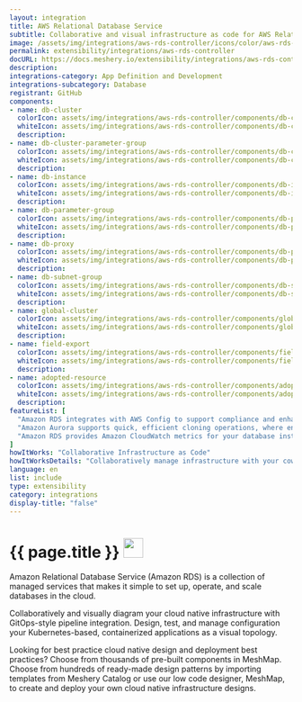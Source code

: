 ```yaml
---
layout: integration
title: AWS Relational Database Service
subtitle: Collaborative and visual infrastructure as code for AWS Relational Database Service
image: /assets/img/integrations/aws-rds-controller/icons/color/aws-rds-controller-color.svg
permalink: extensibility/integrations/aws-rds-controller
docURL: https://docs.meshery.io/extensibility/integrations/aws-rds-controller
description: 
integrations-category: App Definition and Development
integrations-subcategory: Database
registrant: GitHub
components: 
- name: db-cluster
  colorIcon: assets/img/integrations/aws-rds-controller/components/db-cluster/icons/color/db-cluster-color.svg
  whiteIcon: assets/img/integrations/aws-rds-controller/components/db-cluster/icons/white/db-cluster-white.svg
  description: 
- name: db-cluster-parameter-group
  colorIcon: assets/img/integrations/aws-rds-controller/components/db-cluster-parameter-group/icons/color/db-cluster-parameter-group-color.svg
  whiteIcon: assets/img/integrations/aws-rds-controller/components/db-cluster-parameter-group/icons/white/db-cluster-parameter-group-white.svg
  description: 
- name: db-instance
  colorIcon: assets/img/integrations/aws-rds-controller/components/db-instance/icons/color/db-instance-color.svg
  whiteIcon: assets/img/integrations/aws-rds-controller/components/db-instance/icons/white/db-instance-white.svg
  description: 
- name: db-parameter-group
  colorIcon: assets/img/integrations/aws-rds-controller/components/db-parameter-group/icons/color/db-parameter-group-color.svg
  whiteIcon: assets/img/integrations/aws-rds-controller/components/db-parameter-group/icons/white/db-parameter-group-white.svg
  description: 
- name: db-proxy
  colorIcon: assets/img/integrations/aws-rds-controller/components/db-proxy/icons/color/db-proxy-color.svg
  whiteIcon: assets/img/integrations/aws-rds-controller/components/db-proxy/icons/white/db-proxy-white.svg
  description: 
- name: db-subnet-group
  colorIcon: assets/img/integrations/aws-rds-controller/components/db-subnet-group/icons/color/db-subnet-group-color.svg
  whiteIcon: assets/img/integrations/aws-rds-controller/components/db-subnet-group/icons/white/db-subnet-group-white.svg
  description: 
- name: global-cluster
  colorIcon: assets/img/integrations/aws-rds-controller/components/global-cluster/icons/color/global-cluster-color.svg
  whiteIcon: assets/img/integrations/aws-rds-controller/components/global-cluster/icons/white/global-cluster-white.svg
  description: 
- name: field-export
  colorIcon: assets/img/integrations/aws-rds-controller/components/field-export/icons/color/field-export-color.svg
  whiteIcon: assets/img/integrations/aws-rds-controller/components/field-export/icons/white/field-export-white.svg
  description: 
- name: adopted-resource
  colorIcon: assets/img/integrations/aws-rds-controller/components/adopted-resource/icons/color/adopted-resource-color.svg
  whiteIcon: assets/img/integrations/aws-rds-controller/components/adopted-resource/icons/white/adopted-resource-white.svg
  description: 
featureList: [
  "Amazon RDS integrates with AWS Config to support compliance and enhance security by recording and auditing changes to the configuration of your DB instance",
  "Amazon Aurora supports quick, efficient cloning operations, where entire multi-terabyte database clusters can be cloned in minutes.",
  "Amazon RDS provides Amazon CloudWatch metrics for your database instances at no additional charge."
]
howItWorks: "Collaborative Infrastructure as Code"
howItWorksDetails: "Collaboratively manage infrastructure with your coworkers synchronously sharing the same designs."
language: en
list: include
type: extensibility
category: integrations
display-title: "false"
---
```

<h1>{{ page.title }} <img src="{{ page.image }}" style="width: 35px; height: 35px;" /></h1>

<p>
Amazon Relational Database Service (Amazon RDS) is a collection of managed services that makes it simple to set up, operate, and scale databases in the cloud.
</p>
<p>
    Collaboratively and visually diagram your cloud native infrastructure with GitOps-style pipeline integration. Design, test, and manage configuration your Kubernetes-based, containerized applications as a visual topology.
</p>
<p>
    Looking for best practice cloud native design and deployment best practices? Choose from thousands of pre-built components in MeshMap. Choose from hundreds of ready-made design patterns by importing templates from Meshery Catalog or use our low code designer, MeshMap, to create and deploy your own cloud native infrastructure designs.
</p>
